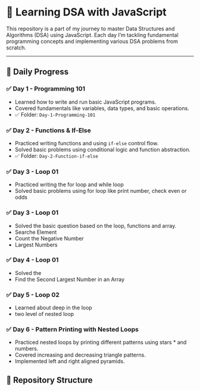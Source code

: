 # 🚀 Learning DSA with JavaScript

This repository is a part of my journey to master Data Structures and Algorithms (DSA) using JavaScript. Each day I’m tackling fundamental programming concepts and implementing various DSA problems from scratch.

---

## 📅 Daily Progress

### ✅ Day 1 - Programming 101

- Learned how to write and run basic JavaScript programs.
- Covered fundamentals like variables, data types, and basic operations.
- ✅ Folder: `Day-1-Programming-101`

### ✅ Day 2 - Functions & If-Else

- Practiced writing functions and using `if-else` control flow.
- Solved basic problems using conditional logic and function abstraction.
- ✅ Folder: `Day-2-Function-if-else`

### ✅ Day 3 - Loop 01

- Practiced writing the for loop and while loop
- Solved basic problems using for loop like print number, check even or odds

### ✅ Day 3 - Loop 01

- Solved the basic question based on the loop, functions and array.
- Searche Element
- Count the Negative Number
- Largest Numbers

### ✅ Day 4 - Loop 01

- Solved the
- Find the Second Largest Number in an Array

### ✅ Day 5 - Loop 02

- Learned about deep in the loop
- two level of nested loop

### ✅ Day 6 - Pattern Printing with Nested Loops

- Practiced nested loops by printing different patterns using stars \* and numbers.
- Covered increasing and decreasing triangle patterns.
- Implemented left and right aligned pyramids.

## 📁 Repository Structure
